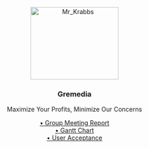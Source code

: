 <p align="center">
  <a href="https://getbootstrap.com/">
    <img src="https://mystickermania.com/cdn/stickers/spongebob/sb-happy-mr-krabs-512x512.png" alt="Mr_Krabbs" width="200" height="165">
  </a>
</p>
<h3 align="center">Gremedia</h3>
<p align="center">
  Maximize Your Profits, Minimize Our Concerns </p>

<!-- For all commments please follow the rules listed in the syntax below to avoid breaking it -->

<p align="center">
  <a href="https://github.com/orangeteddy11/test2025/blob/master/Week%205%20Group%20Meeting%20Report.docx"> • Group Meeting Report</a><br>
  <a href="https://github.com/orangeteddy11/test2025/blob/master/the%20dark%20one%20chart.xlsx%20-%20Dark.pdf"> • Gantt Chart</a><br>
  <a href="https://github.com/orangeteddy11/test2025/blob/master/_User%20Acceptance%20Tests.xlsx%20-%20Sheet1.pdf"> • User Acceptance</a>
</p>
